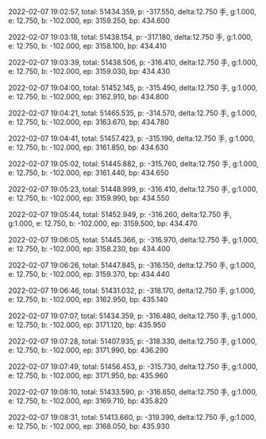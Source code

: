 2022-02-07 19:02:57, total: 51434.359, p: -317.550, delta:12.750 手, g:1.000, e: 12.750, b: -102.000, ep: 3159.250, bp: 434.600

2022-02-07 19:03:18, total: 51438.154, p: -317.180, delta:12.750 手, g:1.000, e: 12.750, b: -102.000, ep: 3158.100, bp: 434.410

2022-02-07 19:03:39, total: 51438.506, p: -316.410, delta:12.750 手, g:1.000, e: 12.750, b: -102.000, ep: 3159.030, bp: 434.430

2022-02-07 19:04:00, total: 51452.145, p: -315.490, delta:12.750 手, g:1.000, e: 12.750, b: -102.000, ep: 3162.910, bp: 434.800

2022-02-07 19:04:21, total: 51465.535, p: -314.570, delta:12.750 手, g:1.000, e: 12.750, b: -102.000, ep: 3163.670, bp: 434.780

2022-02-07 19:04:41, total: 51457.423, p: -315.190, delta:12.750 手, g:1.000, e: 12.750, b: -102.000, ep: 3161.850, bp: 434.630

2022-02-07 19:05:02, total: 51445.882, p: -315.760, delta:12.750 手, g:1.000, e: 12.750, b: -102.000, ep: 3161.440, bp: 434.650

2022-02-07 19:05:23, total: 51448.999, p: -316.410, delta:12.750 手, g:1.000, e: 12.750, b: -102.000, ep: 3159.990, bp: 434.550

2022-02-07 19:05:44, total: 51452.949, p: -316.260, delta:12.750 手, g:1.000, e: 12.750, b: -102.000, ep: 3159.500, bp: 434.470

2022-02-07 19:06:05, total: 51445.366, p: -316.970, delta:12.750 手, g:1.000, e: 12.750, b: -102.000, ep: 3158.230, bp: 434.400

2022-02-07 19:06:26, total: 51447.845, p: -316.150, delta:12.750 手, g:1.000, e: 12.750, b: -102.000, ep: 3159.370, bp: 434.440

2022-02-07 19:06:46, total: 51431.032, p: -318.170, delta:12.750 手, g:1.000, e: 12.750, b: -102.000, ep: 3162.950, bp: 435.140

2022-02-07 19:07:07, total: 51434.359, p: -316.480, delta:12.750 手, g:1.000, e: 12.750, b: -102.000, ep: 3171.120, bp: 435.950

2022-02-07 19:07:28, total: 51407.935, p: -318.330, delta:12.750 手, g:1.000, e: 12.750, b: -102.000, ep: 3171.990, bp: 436.290

2022-02-07 19:07:49, total: 51456.453, p: -315.730, delta:12.750 手, g:1.000, e: 12.750, b: -102.000, ep: 3171.950, bp: 435.960

2022-02-07 19:08:10, total: 51433.590, p: -316.850, delta:12.750 手, g:1.000, e: 12.750, b: -102.000, ep: 3169.710, bp: 435.820

2022-02-07 19:08:31, total: 51413.660, p: -319.390, delta:12.750 手, g:1.000, e: 12.750, b: -102.000, ep: 3168.050, bp: 435.930